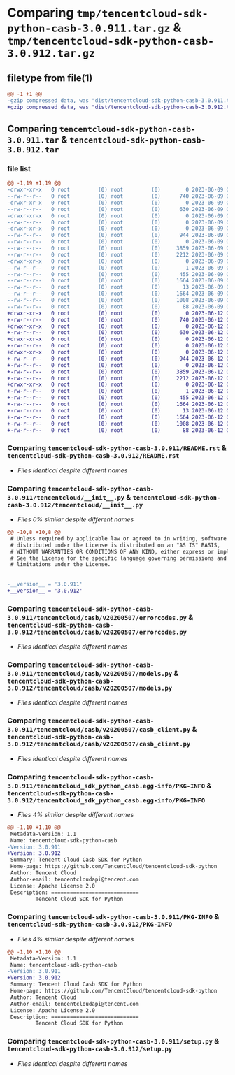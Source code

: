 # Comparing `tmp/tencentcloud-sdk-python-casb-3.0.911.tar.gz` & `tmp/tencentcloud-sdk-python-casb-3.0.912.tar.gz`

## filetype from file(1)

```diff
@@ -1 +1 @@
-gzip compressed data, was "dist/tencentcloud-sdk-python-casb-3.0.911.tar", last modified: Fri Jun  9 02:13:47 2023, max compression
+gzip compressed data, was "dist/tencentcloud-sdk-python-casb-3.0.912.tar", last modified: Mon Jun 12 02:58:15 2023, max compression
```

## Comparing `tencentcloud-sdk-python-casb-3.0.911.tar` & `tencentcloud-sdk-python-casb-3.0.912.tar`

### file list

```diff
@@ -1,19 +1,19 @@
-drwxr-xr-x   0 root         (0) root         (0)        0 2023-06-09 02:13:47.000000 tencentcloud-sdk-python-casb-3.0.911/
--rw-r--r--   0 root         (0) root         (0)      740 2023-06-09 02:13:47.000000 tencentcloud-sdk-python-casb-3.0.911/README.rst
-drwxr-xr-x   0 root         (0) root         (0)        0 2023-06-09 02:13:47.000000 tencentcloud-sdk-python-casb-3.0.911/tencentcloud/
--rw-r--r--   0 root         (0) root         (0)      630 2023-06-09 02:13:47.000000 tencentcloud-sdk-python-casb-3.0.911/tencentcloud/__init__.py
-drwxr-xr-x   0 root         (0) root         (0)        0 2023-06-09 02:13:47.000000 tencentcloud-sdk-python-casb-3.0.911/tencentcloud/casb/
--rw-r--r--   0 root         (0) root         (0)        0 2023-06-09 02:13:47.000000 tencentcloud-sdk-python-casb-3.0.911/tencentcloud/casb/__init__.py
-drwxr-xr-x   0 root         (0) root         (0)        0 2023-06-09 02:13:47.000000 tencentcloud-sdk-python-casb-3.0.911/tencentcloud/casb/v20200507/
--rw-r--r--   0 root         (0) root         (0)      944 2023-06-09 02:13:47.000000 tencentcloud-sdk-python-casb-3.0.911/tencentcloud/casb/v20200507/errorcodes.py
--rw-r--r--   0 root         (0) root         (0)        0 2023-06-09 02:13:47.000000 tencentcloud-sdk-python-casb-3.0.911/tencentcloud/casb/v20200507/__init__.py
--rw-r--r--   0 root         (0) root         (0)     3859 2023-06-09 02:13:47.000000 tencentcloud-sdk-python-casb-3.0.911/tencentcloud/casb/v20200507/models.py
--rw-r--r--   0 root         (0) root         (0)     2212 2023-06-09 02:13:47.000000 tencentcloud-sdk-python-casb-3.0.911/tencentcloud/casb/v20200507/casb_client.py
-drwxr-xr-x   0 root         (0) root         (0)        0 2023-06-09 02:13:47.000000 tencentcloud-sdk-python-casb-3.0.911/tencentcloud_sdk_python_casb.egg-info/
--rw-r--r--   0 root         (0) root         (0)        1 2023-06-09 02:13:47.000000 tencentcloud-sdk-python-casb-3.0.911/tencentcloud_sdk_python_casb.egg-info/dependency_links.txt
--rw-r--r--   0 root         (0) root         (0)      455 2023-06-09 02:13:47.000000 tencentcloud-sdk-python-casb-3.0.911/tencentcloud_sdk_python_casb.egg-info/SOURCES.txt
--rw-r--r--   0 root         (0) root         (0)     1664 2023-06-09 02:13:47.000000 tencentcloud-sdk-python-casb-3.0.911/tencentcloud_sdk_python_casb.egg-info/PKG-INFO
--rw-r--r--   0 root         (0) root         (0)       13 2023-06-09 02:13:47.000000 tencentcloud-sdk-python-casb-3.0.911/tencentcloud_sdk_python_casb.egg-info/top_level.txt
--rw-r--r--   0 root         (0) root         (0)     1664 2023-06-09 02:13:47.000000 tencentcloud-sdk-python-casb-3.0.911/PKG-INFO
--rw-r--r--   0 root         (0) root         (0)     1008 2023-06-09 02:13:47.000000 tencentcloud-sdk-python-casb-3.0.911/setup.py
--rw-r--r--   0 root         (0) root         (0)       88 2023-06-09 02:13:47.000000 tencentcloud-sdk-python-casb-3.0.911/setup.cfg
+drwxr-xr-x   0 root         (0) root         (0)        0 2023-06-12 02:58:15.000000 tencentcloud-sdk-python-casb-3.0.912/
+-rw-r--r--   0 root         (0) root         (0)      740 2023-06-12 02:58:15.000000 tencentcloud-sdk-python-casb-3.0.912/README.rst
+drwxr-xr-x   0 root         (0) root         (0)        0 2023-06-12 02:58:15.000000 tencentcloud-sdk-python-casb-3.0.912/tencentcloud/
+-rw-r--r--   0 root         (0) root         (0)      630 2023-06-12 02:58:15.000000 tencentcloud-sdk-python-casb-3.0.912/tencentcloud/__init__.py
+drwxr-xr-x   0 root         (0) root         (0)        0 2023-06-12 02:58:15.000000 tencentcloud-sdk-python-casb-3.0.912/tencentcloud/casb/
+-rw-r--r--   0 root         (0) root         (0)        0 2023-06-12 02:58:15.000000 tencentcloud-sdk-python-casb-3.0.912/tencentcloud/casb/__init__.py
+drwxr-xr-x   0 root         (0) root         (0)        0 2023-06-12 02:58:15.000000 tencentcloud-sdk-python-casb-3.0.912/tencentcloud/casb/v20200507/
+-rw-r--r--   0 root         (0) root         (0)      944 2023-06-12 02:58:15.000000 tencentcloud-sdk-python-casb-3.0.912/tencentcloud/casb/v20200507/errorcodes.py
+-rw-r--r--   0 root         (0) root         (0)        0 2023-06-12 02:58:15.000000 tencentcloud-sdk-python-casb-3.0.912/tencentcloud/casb/v20200507/__init__.py
+-rw-r--r--   0 root         (0) root         (0)     3859 2023-06-12 02:58:15.000000 tencentcloud-sdk-python-casb-3.0.912/tencentcloud/casb/v20200507/models.py
+-rw-r--r--   0 root         (0) root         (0)     2212 2023-06-12 02:58:15.000000 tencentcloud-sdk-python-casb-3.0.912/tencentcloud/casb/v20200507/casb_client.py
+drwxr-xr-x   0 root         (0) root         (0)        0 2023-06-12 02:58:15.000000 tencentcloud-sdk-python-casb-3.0.912/tencentcloud_sdk_python_casb.egg-info/
+-rw-r--r--   0 root         (0) root         (0)        1 2023-06-12 02:58:15.000000 tencentcloud-sdk-python-casb-3.0.912/tencentcloud_sdk_python_casb.egg-info/dependency_links.txt
+-rw-r--r--   0 root         (0) root         (0)      455 2023-06-12 02:58:15.000000 tencentcloud-sdk-python-casb-3.0.912/tencentcloud_sdk_python_casb.egg-info/SOURCES.txt
+-rw-r--r--   0 root         (0) root         (0)     1664 2023-06-12 02:58:15.000000 tencentcloud-sdk-python-casb-3.0.912/tencentcloud_sdk_python_casb.egg-info/PKG-INFO
+-rw-r--r--   0 root         (0) root         (0)       13 2023-06-12 02:58:15.000000 tencentcloud-sdk-python-casb-3.0.912/tencentcloud_sdk_python_casb.egg-info/top_level.txt
+-rw-r--r--   0 root         (0) root         (0)     1664 2023-06-12 02:58:15.000000 tencentcloud-sdk-python-casb-3.0.912/PKG-INFO
+-rw-r--r--   0 root         (0) root         (0)     1008 2023-06-12 02:58:15.000000 tencentcloud-sdk-python-casb-3.0.912/setup.py
+-rw-r--r--   0 root         (0) root         (0)       88 2023-06-12 02:58:15.000000 tencentcloud-sdk-python-casb-3.0.912/setup.cfg
```

### Comparing `tencentcloud-sdk-python-casb-3.0.911/README.rst` & `tencentcloud-sdk-python-casb-3.0.912/README.rst`

 * *Files identical despite different names*

### Comparing `tencentcloud-sdk-python-casb-3.0.911/tencentcloud/__init__.py` & `tencentcloud-sdk-python-casb-3.0.912/tencentcloud/__init__.py`

 * *Files 0% similar despite different names*

```diff
@@ -10,8 +10,8 @@
 # Unless required by applicable law or agreed to in writing, software
 # distributed under the License is distributed on an "AS IS" BASIS,
 # WITHOUT WARRANTIES OR CONDITIONS OF ANY KIND, either express or implied.
 # See the License for the specific language governing permissions and
 # limitations under the License.
 
 
-__version__ = '3.0.911'
+__version__ = '3.0.912'
```

### Comparing `tencentcloud-sdk-python-casb-3.0.911/tencentcloud/casb/v20200507/errorcodes.py` & `tencentcloud-sdk-python-casb-3.0.912/tencentcloud/casb/v20200507/errorcodes.py`

 * *Files identical despite different names*

### Comparing `tencentcloud-sdk-python-casb-3.0.911/tencentcloud/casb/v20200507/models.py` & `tencentcloud-sdk-python-casb-3.0.912/tencentcloud/casb/v20200507/models.py`

 * *Files identical despite different names*

### Comparing `tencentcloud-sdk-python-casb-3.0.911/tencentcloud/casb/v20200507/casb_client.py` & `tencentcloud-sdk-python-casb-3.0.912/tencentcloud/casb/v20200507/casb_client.py`

 * *Files identical despite different names*

### Comparing `tencentcloud-sdk-python-casb-3.0.911/tencentcloud_sdk_python_casb.egg-info/PKG-INFO` & `tencentcloud-sdk-python-casb-3.0.912/tencentcloud_sdk_python_casb.egg-info/PKG-INFO`

 * *Files 4% similar despite different names*

```diff
@@ -1,10 +1,10 @@
 Metadata-Version: 1.1
 Name: tencentcloud-sdk-python-casb
-Version: 3.0.911
+Version: 3.0.912
 Summary: Tencent Cloud Casb SDK for Python
 Home-page: https://github.com/TencentCloud/tencentcloud-sdk-python
 Author: Tencent Cloud
 Author-email: tencentcloudapi@tencent.com
 License: Apache License 2.0
 Description: ============================
         Tencent Cloud SDK for Python
```

### Comparing `tencentcloud-sdk-python-casb-3.0.911/PKG-INFO` & `tencentcloud-sdk-python-casb-3.0.912/PKG-INFO`

 * *Files 4% similar despite different names*

```diff
@@ -1,10 +1,10 @@
 Metadata-Version: 1.1
 Name: tencentcloud-sdk-python-casb
-Version: 3.0.911
+Version: 3.0.912
 Summary: Tencent Cloud Casb SDK for Python
 Home-page: https://github.com/TencentCloud/tencentcloud-sdk-python
 Author: Tencent Cloud
 Author-email: tencentcloudapi@tencent.com
 License: Apache License 2.0
 Description: ============================
         Tencent Cloud SDK for Python
```

### Comparing `tencentcloud-sdk-python-casb-3.0.911/setup.py` & `tencentcloud-sdk-python-casb-3.0.912/setup.py`

 * *Files identical despite different names*

